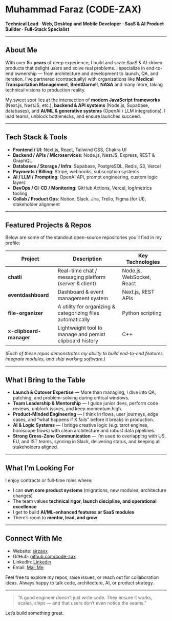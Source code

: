 # Muhammad Faraz (CODE-ZAX)  
**Technical Lead · Web, Desktop and Mobile Developer · SaaS & AI Product Builder · Full-Stack Specialist**

---

## About Me

With over **5+ years** of deep experience, I build and scale SaaS & AI-driven products that delight users and solve real problems. I specialize in end-to-end ownership — from architecture and development to launch, QA, and iteration. I’ve partnered (contractually) with organizations like **Medical Transportation Management**, **BrentDarnell**, **NASA** and many more, taking technical visions to production reality.

My sweet spot lies at the intersection of **modern JavaScript frameworks** (Next.js, NestJS, etc.), **backend & API systems** (Node.js, Supabase, databases), and **AI/ML & generative systems** (OpenAI / LLM integrations). I lead teams, unblock bottlenecks, and ensure launches succeed.

---

## Tech Stack & Tools

- **Frontend / UI**: Next.js, React, Tailwind CSS, Chakra UI  
- **Backend / APIs / Microservices**: Node.js, NestJS, Express, REST & GraphQL  
- **Databases / Storage / Infra**: Supabase, PostgreSQL, Redis, S3, Vercel  
- **Payments / Billing**: Stripe, webhooks, subscription systems  
- **AI / LLM / Prompting**: OpenAI API, prompt engineering, custom logic layers  
- **DevOps / CI-CD / Monitoring**: GitHub Actions, Vercel, log/metrics tooling  
- **Collab / Product Ops**: Notion, Slack, Jira, Trello, Figma (for UI), stakeholder alignment  

---

## Featured Projects & Repos

Below are some of the standout open-source repositories you’ll find in my profile:

| Project | Description | Key Technologies |
|---|---|---|
| **chatli** | Real-time chat / messaging platform (server & client) | Node.js, WebSocket, React |
| **eventdashboard** | Dashboard & event management system | Next.js, REST APIs |
| **file-organizer** | A utility for organizing & categorizing files automatically | Python scripting |
| **x-clipboard-manager** | Lightweight tool to manage and persist clipboard history | C++ |

*(Each of these repos demonstrates my ability to build end-to-end features, integrate modules, and ship working software.)*

---

## What I Bring to the Table

- **Launch & Cutover Expertise** — More than managing, I dive into QA, patching, and problem-solving during critical windows.  
- **Team Leadership & Mentorship** — I guide junior devs, perform code reviews, unblock issues, and keep momentum high.  
- **Product-Minded Engineering** — I think in flows, user journeys, edge cases, and “what happens if X fails” before it breaks in production.  
- **AI & Logic Systems** — I bridge creative logic (e.g. tarot engines, horoscope flows) with clean architecture and robust data pipelines.  
- **Strong Cross-Zone Communication** — I’m used to overlapping with US, EU, and IST teams, syncing in Slack, delivering status, and keeping all stakeholders aligned.

---

## What I’m Looking For

I enjoy contracts or full-time roles where:

- I can **own core product systems** (migrations, new modules, architecture changes)  
- The team values **technical rigor, launch discipline, and operational excellence**  
- I get to build **AI/ML-enhanced features or SaaS modules**  
- There’s room to **mentor, lead, and grow**  

---

## Connect With Me
- Website: [sirzaxx](https://sirzaxx.com)
- GitHub: [github.com/code-zax](https://github.com/code-zax)  
- LinkedIn: [Linkedin](https://www.linkedin.com/in/mian-muhammad-faraz-93584521a/)  
- Email: [Mail Me](mailto:mianmuhammadfaraz@hotmail.com)

Feel free to explore my repos, raise issues, or reach out for collaboration ideas. Always happy to talk code, architecture, AI, or product strategy.

---

> “A good engineer doesn’t just write code. They ensure it works, scales, ships — and that users don’t even notice the seams.”  

Let’s build something great.  

